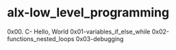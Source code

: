 # alx-low_level_programming
0x00. C- Hello, World
0x01-variables_if_else_while
0x02-functions_nested_loops
0x03-debugging
